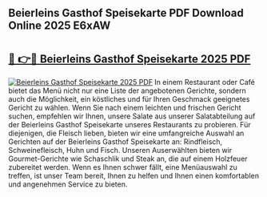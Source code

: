 ## Beierleins Gasthof Speisekarte PDF Download Online 2025 E6xAW

# <h2><a href="http://gc7qqr.nevu.top/?p=Beierleins+Gasthof+Speisekarte">🔗 👉🔴 Beierleins Gasthof Speisekarte 2025 PDF</a></h2>

[![Beierleins Gasthof Speisekarte 2025 PDF](https://i.imgur.com/dBaPXMq.png)](http://gc7qqr.nevu.top/?p=Beierleins+Gasthof+Speisekarte)
In einem Restaurant oder Café bietet das Menü nicht nur eine Liste der angebotenen Gerichte, sondern auch die Möglichkeit, ein köstliches und für Ihren Geschmack geeignetes Gericht zu wählen. Wenn Sie nach einem leichten und frischen Gericht suchen, empfehlen wir Ihnen, unsere Salate aus unserer Salatabteilung auf der Beierleins Gasthof Speisekarte unseres Restaurants zu probieren. Für diejenigen, die Fleisch lieben, bieten wir eine umfangreiche Auswahl an Gerichten auf der Beierleins Gasthof Speisekarte an: Rindfleisch, Schweinefleisch, Huhn und Fisch. Unseren Auserwählten bieten wir Gourmet-Gerichte wie Schaschlik und Steak an, die auf einem Holzfeuer zubereitet werden. Wenn es Ihnen schwer fällt, eine Menüauswahl zu treffen, ist unser Team bereit, Ihnen zu helfen und Ihnen einen komfortablen und angenehmen Service zu bieten.
